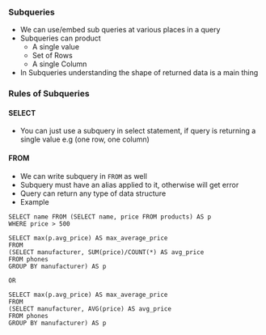 ### Subqueries

- We can use/embed sub queries at various places in a query
- Subqueries can product
  - A single value
  - Set of Rows
  - A single Column
- In Subqueries understanding the shape of returned data is a main thing

### Rules of Subqueries

#### SELECT

- You can just use a subquery in select statement, if query is returning a single value e.g (one row, one column)

#### FROM

- We can write subquery in `FROM` as well
- Subquery must have an alias applied to it, otherwise will get error
- Query can return any type of data structure
- Example

```
SELECT name FROM (SELECT name, price FROM products) AS p
WHERE price > 500
```

```
SELECT max(p.avg_price) AS max_average_price
FROM
(SELECT manufacturer, SUM(price)/COUNT(*) AS avg_price
FROM phones
GROUP BY manufacturer) AS p
```

`OR`

```
SELECT max(p.avg_price) AS max_average_price
FROM
(SELECT manufacturer, AVG(price) AS avg_price
FROM phones
GROUP BY manufacturer) AS p
```
